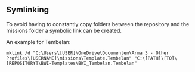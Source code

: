 ## Symlinking
To avoid having to constantly copy folders between the repository and the missions folder a symbolic link can be created. 

An example for Tembelan: 

`mklink /d "C:\Users\[USER]\OneDrive\Documenten\Arma 3 - Other Profiles\[USERNAME]\missions\Template.Tembelan" "C:\[PATH]\[TO]\[REPOSITORY]\BWI-Templates\BWI_Tembelan.Tembelan"` 